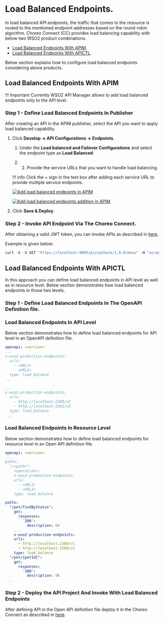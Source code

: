 # Load Balanced Endpoints.

In load balanced API endpoints, the traffic that comes to the resource is routed to the mentioned endpoint addresses based on the round-robin algorithm.
Choreo Connect (CC) provides load balancing capability with below two WSO2 product combinations.

- [Load Balanced Endpoints With APIM]({{base_path}}/deploy-and-publish/deploy-on-gateway/choreo-connect/endpoints/load-balanced-endpoints/#load-balanced-endpoints-with-apim). 
- [Load Balanced Endpoints With APICTL]({{base_path}}/deploy-and-publish/deploy-on-gateway/choreo-connect/endpoints/load-balanced-endpoints/#load-balanced-endpoints-with-apictl).

Below section explains how to configure load balanced endpoints considering above products.

## Load Balanced Endpoints With APIM

!!! Important
    Currently WSO2 API Manager allows to add load balanced endpoints only to the API level.

### Step 1 - Define Load Balanced Endpoints In Publisher

After creating an API in the APIM publisher, select the API you want to apply load balanced capability.
 
1.  Click **Develop -> API Configurations -> Endpoints**.

    1. Under the **Load balanced and Failover Configurations** and select the endpoint type as **Load Balanced**.

    1. 2. Provide the service URLs that you want to handle load balancing.

    !!! info
        Click the + sign in the text box after adding each service URL to provide multiple service endpoints.

    [![Add load balanced endpoints in APIM]({{base_path}}/assets/img/learn/load-balance-and-fail-over.png)]({{base_path}}/assets/img/learn/load-balance-and-fail-over.png)

    [![Add load balanced endpoints addition in APIM]({{base_path}}/assets/img/learn/load-balanced-configurations.png)]({{base_path}}/assets/img/learn/load-balanced-configurations.png)
    
2.  Click **Save & Deploy**.

### Step 2 - Invoke API Endpoint Via The Choreo Connect.

After obtaining a valid JWT token, you can invoke APIs as described in [here]({{base_path}}/deploy-and-publish/deploy-on-gateway/choreo-connect/getting-started/quick-start-guide/quick-start-guide-docker-with-apim/#step-6-invoke-the-api-via-choreo-connect). 

Example is given below:

``` java
curl -k -X GET "https://localhost:9095/pizzashack/1.0.0/menu" -H "accept: application/json" -H "Authorization: Bearer <COPIED_TOKEN>"
```

## Load Balanced Endpoints With APICTL

In this approach you can define load balanced endpoints in API level as well as in resource level. Below section demonstrates how load balanced endpoints in those two levels.

### Step 1 - Define Load Balanced Endpoints In The OpenAPI Definition file.

### Load Balanced Endpoints In API Level

Below section demonstrates how to define load balanced endpoints for API level in an OpenAPI definition file.

``` yaml tab="Format"
openapi: <version>
...
x-wso2-production-endpoints:
  urls:
    - <URL1>
    - <URL2>
  type: load_balance
...
```

``` yaml tab="Example"
...
x-wso2-production-endpoints:
  urls:
    - http://localhost:2380/v2
    - http://localhost:2381/v2
  type: load_balance
...
```

### Load Balanced Endpoints In Resource Level

Below section demonstrates how to define load balanced endpoints for resource level in an Open API definition file.

``` yaml tab="Format"
openapi: <version>
...
paths:
  "/<path>":
    <operation>:
    x-wso2-production-endpoints:
    urls:
      - <URL1>
      - <URL2>
    type: load_balance
```

``` yaml tab="Example"
paths:
  "/pet/findByStatus":
    get:
      responses:
        '200':
          description: OK
    ...
    x-wso2-production-endpoints:
    urls:
      - http://localhost:2380/v1
      - http://localhost:2380/v1
    type: load_balance
  "/pet/{petId}":
    get:
      responses:
        '200':
          description: OK
...
```

### Step 2 - Deploy the API Project And Invoke With Load Balanced Endpoints

After defining API in the Open API definition file deploy it in the Choreo Connect as described in [here]({{base_path}}/deploy-and-publish/deploy-on-gateway/choreo-connect/getting-started/quick-start-guide/quick-start-guide-docker/#step-1-download-and-setup-choreo-connect-distribution-zip-and-apictl-command-line-tool).
